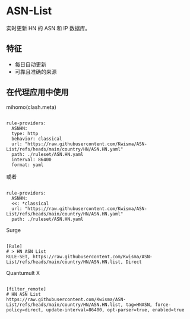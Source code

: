 
# ASN-List
    
实时更新 HN 的 ASN 和 IP 数据库。
    
## 特征
    
- 每日自动更新
- 可靠且准确的来源
    
## 在代理应用中使用
    
mihomo(clash.meta)
   
<pre><code class="language-javascript">
rule-providers:
  ASNHN:
  type: http
  behavior: classical
  url: "https://raw.githubusercontent.com/Kwisma/ASN-List/refs/heads/main/country/HN/ASN.HN.yaml"
  path: ./ruleset/ASN.HN.yaml
  interval: 86400
  format: yaml
</code></pre>

或者

<pre><code class="language-javascript">
rule-providers:
  ASNHN:
  <<: *classical
  url: "https://raw.githubusercontent.com/Kwisma/ASN-List/refs/heads/main/country/HN/ASN.HN.yaml"
  path: ./ruleset/ASN.HN.yaml
</code></pre>
    
Surge
    
<pre><code class="language-javascript">
[Rule]
# > HN ASN List
RULE-SET, https://raw.githubusercontent.com/Kwisma/ASN-List/refs/heads/main/country/HN/ASN.HN.list, Direct
</code></pre>
    
Quantumult X
    
<pre><code class="language-javascript">
[filter_remote]
# HN ASN List
https://raw.githubusercontent.com/Kwisma/ASN-List/refs/heads/main/country/HN/ASN.HN.list, tag=HNASN, force-policy=direct, update-interval=86400, opt-parser=true, enabled=true
</code></pre>
